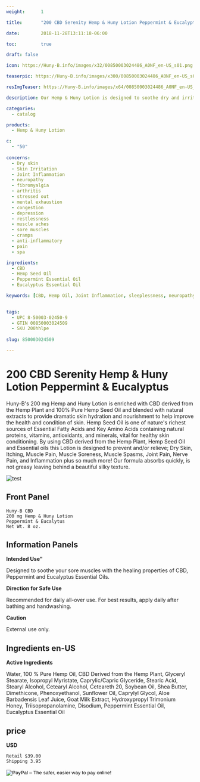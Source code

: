 ```yaml
---
weight:      1

title:       "200 CBD Serenity Hemp & Huny Lotion Peppermint & Eucalyptus"

date:        2018-11-28T13:11:18-06:00

toc:         true

draft: false

icon: https://Huny-B.info/images/x32/00850003024486_A0NF_en-US_s01.png

teaserpic: https://Huny-B.info/images/x300/00850003024486_A0NF_en-US_s01.jpg

resImgTeaser: https://Huny-B.info/images/x64/00850003024486_A0NF_en-US_s01.png

description: Our Hemp & Huny Lotion is designed to soothe dry and irritated skin and much more.

categories: 
  - catalog

products: 
  - Hemp & Huny Lotion

c:
  - "50"
  
concerns:
  - Dry skin
  - Skin Irritation
  - Joint Inflammation
  - neuropathy
  - fibromyalgia
  - arthritis
  - stressed out
  - mental exhaustion
  - congestion
  - depression
  - restlessness
  - muscle aches
  - sore muscles
  - cramps
  - anti-inflammatory
  - pain
  - spa 

ingredients:
  - CBD
  - Hemp Seed Oil
  - Peppermint Essential Oil
  - Eucalyptus Essential Oil

keywords: [CBD, Hemp Oil, Joint Inflammation, sleeplessness, neuropathy, fibromyalgia, arthritis, stressed out, mental exhaustion, restlessness, muscle aches, sore muscles, cramps, anti-inflammatory, pain, spa, relief, aromatherapy, broad spectrum, full spectrum, hemp oil, relaxing, soothe, Peppermint Essential Oil, Eucalyptus Essential oil, dry skin, moisturizer, itchy skin, skin condition, lotion]

  
tags: 
  - UPC 8-50003-02450-9
  - GTIN 00850003024509
  - SKU 200hhlpe
  
slug: 850003024509

---
```

# 200 CBD Serenity Hemp & Huny Lotion Peppermint & Eucalyptus

Huny-B's 200 mg Hemp and Huny Lotion is enriched with CBD derived 
from the Hemp Plant and 100% Pure  Hemp Seed Oil and blended with natural 
extracts to provide dramatic skin hydration and nourishment to help improve 
the health and condition of skin. Hemp Seed Oil is one of nature's richest 
sources of Essential Fatty Acids and Key Amino Acids containing natural proteins, 
vitamins, antioxidants, and minerals, vital for healthy skin conditioning.
By using CBD derived from the Hemp Plant, Hemp Seed Oil and Essential oils  this
Lotion is designed to  prevent and/or relieve; Dry Skin, Itching, Muscle Pain, 
Muscle Soreness, Muscle Spasms, Joint Pain, Nerve Pain, and Inflammation plus so 
much more! Our formula absorbs quickly, is not greasy leaving behind a beautiful 
silky texture.

![test](https://Huny-B.info/images/x300/00850003024486_A0NF_en-US_s01.jpg)

## Front Panel

    Huny-B CBD
    200 mg Hemp & Huny Lotion 
    Peppermint & Eucalytus
    Net Wt. 8 oz.
    
## Information Panels

**Intended Use"**

Designed to soothe your sore muscles with the healing properties 
of CBD, Peppermint and Eucalyptus Essential Oils.

**Direction for Safe Use**

Recommended for daily all-over use. For best results, apply daily after 
bathing and handwashing.

**Caution**

External use only.

## Ingredients en-US 

**Active Ingredients**

Water, 100 % Pure Hemp Oil, CBD Derived from the Hemp Plant, 
Glyceryl  Stearate, Isopropyl Myristate, Caprylic/Capric Glyceride, Stearic Acid, Stearyl
 Alcohol, Cetearyl Alcohol, Ceteareth 20, Soybean Oil, 
Shea Butter,  Dimethicone, Phenoxyethanol, Sunflower 
Oil, Caprylyl Glycol, Aloe Barbadensis Leaf Juice, Goat 
Milk Extract, Hydroxypropyl Trimonium Honey, 
Triisopropanolamine, Disodium, Peppermint Essential Oil,
Eucalyptus Essential Oil



## price

**USD**

    Retail $39.00
    Shipping 3.95

<form action="https://www.paypal.com/cgi-bin/webscr" method="post" target="_top">
<input type="hidden" name="cmd" value="_s-xclick">
<input type="hidden" name="hosted_button_id" value="H9LS6H3XX3ZEL">
<input type="image" src="https://www.paypalobjects.com/en_US/GB/i/btn/btn_buynowCC_LG.gif" border="0" name="submit" alt="PayPal – The safer, easier way to pay online!">
<img alt="" border="0" src="https://www.paypalobjects.com/en_US/i/scr/pixel.gif" width="1" height="1">
</form>

